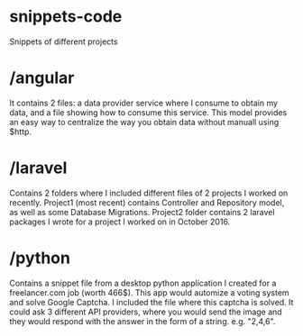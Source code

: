 # snippets-code
Snippets of different projects

# /angular

It contains 2 files: a data provider service where I consume to obtain my data, and a file showing how to consume this service. This model provides an easy way to centralize the way you obtain data without manuall using $http.

# /laravel

Contains 2 folders where I included different files of 2 projects I worked on recently. Project1 (most recent) contains Controller and Repository model, as well as some Database Migrations.
Project2 folder contains 2 laravel packages I wrote for a project I worked on in October 2016. 

# /python

Contains a snippet file from a desktop python application I created for a freelancer.com job (worth 466$). This app would automize a voting system and solve Google Captcha. I included the file where this captcha is solved.
It could ask 3 different API providers, where you would send the image and they would respond with the answer in the form of a string. e.g. "2,4,6".
